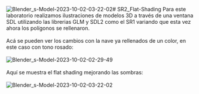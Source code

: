 ![Blender_s-Model-2023-10-02-03-22-02](https://github.com/LINDAINES213/SR2_Flat-Shading/assets/77686175/28d34a07-ab3b-466b-af24-127ef46d1e78)# SR2_Flat-Shading
Para este laboratorio realizamos ilustraciones de modelos 3D a través de una ventana SDL utilizando las librerias GLM y SDL2 como el SR1 variando que esta vez ahora los polígonos se rellenaron.
<br><br>
Acá se pueden ver los cambios con la nave ya rellenados de un color, en este caso con tono rosado:<br><br>
![Blender_s-Model-2023-10-02-02-29-49](https://github.com/LINDAINES213/SR2_Flat-Shading/assets/77686175/ae6b2879-21c3-4fe5-a899-58b38f8324fc)
<br><br>
Aquí se muestra el flat shading mejorando las sombras:
<br><br>
![Blender_s-Model-2023-10-02-03-22-02](https://github.com/LINDAINES213/SR2_Flat-Shading/assets/77686175/9a80d489-3640-46bf-8d31-ccb39b9aad9a)
